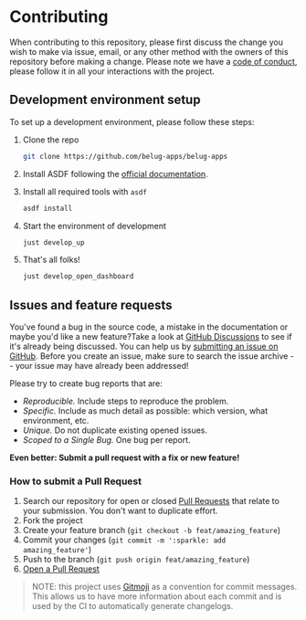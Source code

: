 # Contributing

When contributing to this repository, please first discuss the change you wish to make via issue, email, or any other method with the owners of this repository before making a change.
Please note we have a [code of conduct](CODE_OF_CONDUCT.md), please follow it in all your interactions with the project.

## Development environment setup

To set up a development environment, please follow these steps:

1. Clone the repo

   ```sh
   git clone https://github.com/belug-apps/belug-apps
   ```

2. Install ASDF following the [official documentation](https://asdf-vm.com/guide/getting-started.html).

3. Install all required tools with `asdf`

   ```sh
   asdf install
   ```

4. Start the environment of development

   ```sh
   just develop_up
   ```

5. That's all folks!

   ```sh
   just develop_open_dashboard
   ```

## Issues and feature requests

You've found a bug in the source code, a mistake in the documentation or maybe you'd like a new feature?Take a look at [GitHub Discussions](https://github.com/belug-apps/belug-apps/discussions) to see if it's already being discussed.  You can help us by [submitting an issue on GitHub](https://github.com/belug-apps/belug-apps/issues). Before you create an issue, make sure to search the issue archive -- your issue may have already been addressed!

Please try to create bug reports that are:

- _Reproducible._ Include steps to reproduce the problem.
- _Specific._ Include as much detail as possible: which version, what environment, etc.
- _Unique._ Do not duplicate existing opened issues.
- _Scoped to a Single Bug._ One bug per report.

**Even better: Submit a pull request with a fix or new feature!**

### How to submit a Pull Request

1. Search our repository for open or closed
   [Pull Requests](https://github.com/belug-apps/belug-apps/pulls)
   that relate to your submission. You don't want to duplicate effort.
2. Fork the project
3. Create your feature branch (`git checkout -b feat/amazing_feature`)
4. Commit your changes (`git commit -m ':sparkle: add amazing_feature'`)
5. Push to the branch (`git push origin feat/amazing_feature`)
6. [Open a Pull Request](https://github.com/belug-apps/belug-apps/compare?expand=1)

> NOTE: this project uses [Gitmoji](https://gitmoji.dev/) as a convention for commit messages. This allows us to have more information about each commit and is used by the CI to automatically generate changelogs.
